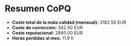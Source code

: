 # Resumen CoPQ
- **Coste total de la mala calidad (mensual):** 3182.50 EUR
- **Coste de corrección:** 342.50 EUR
- **Coste reputacional:** 2840.00 EUR
- **Horas perdidas al mes:** 11.9 h
